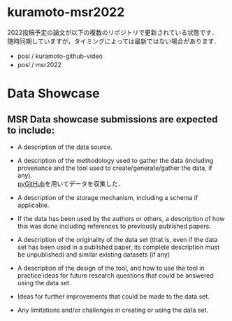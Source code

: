 # kuramoto-msr2022
2022投稿予定の論文が以下の複数のリポジトリで更新されている状態です．<br>
随時同期していますが，タイミングによっては最新ではない場合があります．

- posl / kuramoto-github-video　　
- posl / msr2022　　

# Data Showcase
## MSR Data showcase submissions are expected to include:

- A description of the data source. <br>
- A description of the methodology used to gather the data (including provenance and the tool used to create/generate/gather the data, if any). <br>
[pyGitHub](https://pygithub.readthedocs.io/en/latest/introduction.html)を用いてデータを収集した．

- A description of the storage mechanism, including a schema if applicable. <br>
- If the data has been used by the authors or others, a description of how this was done including references to previously published papers. <br>
- A description of the originality of the data set (that is, even if the data set has been used in a published paper, its complete description must be unpublished) and similar existing datasets (if any) <br>
- A description of the design of the tool, and how to use the tool in practice ideas for future research questions that could be answered using the data set. <br>
- Ideas for further improvements that could be made to the data set. <br>
- Any limitations and/or challenges in creating or using the data set. <br>

